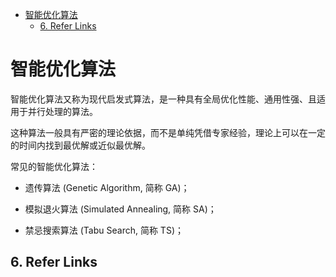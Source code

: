 - [智能优化算法](#智能优化算法)
  - [6. Refer Links](#6-refer-links)

# 智能优化算法

智能优化算法又称为现代启发式算法，是一种具有全局优化性能、通用性强、且适用于并行处理的算法。

这种算法一般具有严密的理论依据，而不是单纯凭借专家经验，理论上可以在一定的时间内找到最优解或近似最优解。

常见的智能优化算法：

- 遗传算法 (Genetic Algorithm, 简称 GA)；

- 模拟退火算法 (Simulated Annealing, 简称 SA)；

- 禁忌搜索算法 (Tabu Search, 简称 TS)；

## 6. Refer Links

